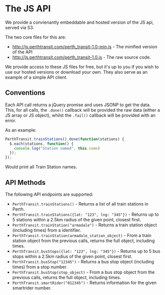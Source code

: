 # The JS API

We provide a convienantly embeddable and hosted version of the JS api, served via S3.

The two core files for this are:

* http://js.perthtransit.com/perth_transit-1.0-min.js - The minified version of the API
* http://js.perthtransit.com/perth_transit-1.0.js - The raw source code.

We provide access to these JS files for free, but it's up to you if you wish to use our
hosted versions or download your own. They also serve as an example of a simple API client.

## Conventions

Each API call returns a jQuery promise and uses JSONP to get the data. This, for all calls,
the `.done()` callback will be provided the raw data (either a JS array or JS object), whilst
the `.fail()` callback will be provided with an error.

As an example:

```js
PerthTransit.trainStations().done(function(stations) {
  $.each(stations, function() {
    console.log("Station named", this.name)
  });
});
```

Would print all Train Station names.

## API Methods

The following API endpoints are supported:

* `PerthTransit.trainStations()` - Returns a list of all train stations in Perth.
* `PerthTransit.trainStations({lat: "123", lng: "345"})` - Returns up to 5 stations within a 2.5km radius of the given point, closest first.
* `PerthTransit.trainStation("armadale")` - Returns a train station object (including times) from a identifier.
* `PerthTransit.trainStation(armadale_station_object)` - From a train station object from the previous calls, returns the full object, including times.
* `PerthTransit.busStops({lat: "123", lng: "345"})` - Returns up to 5 bus stops within a 2.5km radius of the given point, closest first.
* `PerthTransit.busStop("12345")` - Returns a bus stop object (including times) from a stop number.
* `PerthTransit.busStop(stop_object)` - From a bus stop object from the previous calls, returns the full object, including times.
* `PerthTransit.smartRider("012345")` - Returns information for the given smartrider number.